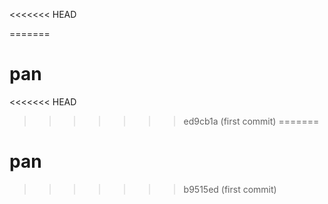 <<<<<<< HEAD

=======
# pan
<<<<<<< HEAD
>>>>>>> ed9cb1a (first commit)
=======
# pan
>>>>>>> b9515ed (first commit)
